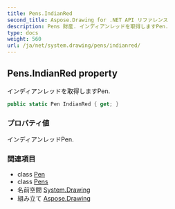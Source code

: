 ```yaml
---
title: Pens.IndianRed
second_title: Aspose.Drawing for .NET API リファレンス
description: Pens 財産. インディアンレッドを取得しますPen.
type: docs
weight: 560
url: /ja/net/system.drawing/pens/indianred/
---
```

## Pens.IndianRed property

インディアンレッドを取得しますPen.

```csharp
public static Pen IndianRed { get; }
```

### プロパティ値

インディアンレッドPen.

### 関連項目

* class [Pen](../../pen/)
* class [Pens](../)
* 名前空間 [System.Drawing](../../pens/)
* 組み立て [Aspose.Drawing](../../../)


